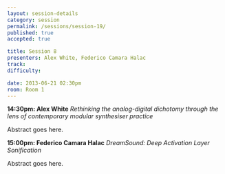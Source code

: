 ```yaml
---
layout: session-details
category: session
permalink: /sessions/session-19/
published: true
accepted: true

title: Session 8
presenters: Alex White, Federico Camara Halac
track:
difficulty:

date: 2013-06-21 02:30pm
room: Room 1
---
```


**14:30pm: Alex White**
_Rethinking the analog-digital dichotomy through the lens of contemporary modular synthesiser practice_

Abstract goes here.

**15:00pm: Federico Camara Halac**
_DreamSound: Deep Activation Layer Sonification_

Abstract goes here.
